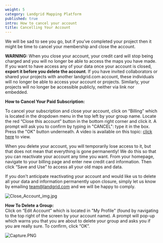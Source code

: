 ```yaml
---
weight: 5
category: Landgrid Mapping Platform
published: true
intro: How to cancel your account
title: Cancelling Your Account
---
```

We will be sad to see you go, but if you’ve completed your project then it might be time to cancel your membership and close the account.

**WARNING:** When you close your account, your credit card will stop being charged and you will no longer be able to access the maps you have made. If you want to have access any of your data once your account is closed, **export it before you delete the account**. If you have invited collaborators or shared your projects with another landgrid.com account, these individuals will no longer be able to access your account or projects. Similarly, your projects will no longer be accessible publicly, neither via link nor embedded.

**How to Cancel Your Paid Subscription:**

To cancel your subscription and close your account, click on “Billing” which is  located in the dropdown menu in the top left by your group name. Locate the red “Close this account” button in the bottom right corner and click it. A prompt will ask you to confirm by typing in "CANCEL": type it in the box. Press the "OK" button underneath. A video is available on this topic: [click here](https://youtu.be/g2OexE6OmIc) to view.

When you delete your account, you will temporarily lose access to it, but that does not mean that everything is gone permanently! We do this so that you can reactivate your account any time you want. From your homepage, navigate to your billing page and enter new credit card information. Then click “Save and Use” to access all your old maps and data. 

If you don't anticipate reactivating your account and would like us to delete all your data and information permanently upon closure, simply let us know by emailing team@landgrid.com and we will be happy to comply.

![Close_Account_img.jpg]({{site.baseurl}}/img/Close_Account_img.jpg)


**How To Delete a Group:**  
Click on “Edit Account” which is located in "My Profile" (found by navigating to the top right of the screen by your account name). A prompt will pop-up which warns you that you are about to delete your group and asks you if you are really sure. To confirm, click “OK”.

![Capture.PNG]({{site.baseurl}}/img/Capture.PNG)
